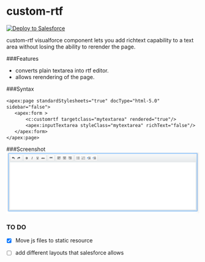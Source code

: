 # custom-rtf
<a href="https://githubsfdeploy.herokuapp.com?owner=avinava&repo=custom-rtf">
  <img alt="Deploy to Salesforce"
       src="https://raw.githubusercontent.com/afawcett/githubsfdeploy/master/src/main/webapp/resources/img/deploy.png">
</a>

custom-rtf visualforce component lets you add richtext capability to a text area without losing the ability to rerender the page.

###Features
- converts plain textarea into rtf editor.
- allows rerendering of the page.

###Syntax
 ```
 <apex:page standardStylesheets="true" docType="html-5.0" sidebar="false">
    <apex:form >
        <c:customrtf targetclass="mytextarea" rendered="true"/>
        <apex:inputTextarea styleClass="mytextarea" richText="false"/>
    </apex:form>
</apex:page>
```
###Screenshot
![Basic View ](screenshots/Basicview.png)


### TO DO
- [X] Move js files to static resource
- [ ] add different layouts that salesforce allows

